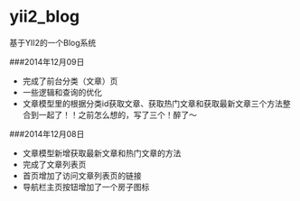 yii2_blog
=========

基于YII2的一个Blog系统

###2014年12月09日
* 完成了前台分类（文章）页
* 一些逻辑和查询的优化
* 文章模型里的根据分类id获取文章、获取热门文章和获取最新文章三个方法整合到一起了！！之前怎么想的，写了三个！醉了～

###2014年12月08日
* 文章模型新增获取最新文章和热门文章的方法
* 完成了文章列表页
* 首页增加了访问文章列表页的链接
* 导航栏主页按钮增加了一个房子图标
